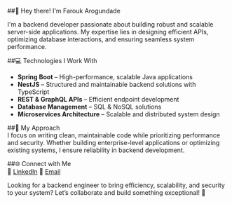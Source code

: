 ##👋 Hey there! I'm Farouk Arogundade  

I'm a backend developer passionate about building robust and scalable server-side applications. My expertise lies in designing efficient APIs, optimizing database interactions, and ensuring seamless system performance.  

##💻 Technologies I Work With  
- **Spring Boot** – High-performance, scalable Java applications  
- **NestJS** – Structured and maintainable backend solutions with TypeScript  
- **REST & GraphQL APIs** – Efficient endpoint development  
- **Database Management** – SQL & NoSQL solutions  
- **Microservices Architecture** – Scalable and distributed system design  

##🚀 My Approach  
I focus on writing clean, maintainable code while prioritizing performance and security. Whether building enterprise-level applications or optimizing existing systems, I ensure reliability in backend development.  

##🌐 Connect with Me  
🔗 [LinkedIn](https://www.linkedin.com/in/farouk-arogundade-753383224)
📧 [Email](mailto:faroukarogundade@gmail.com)  

Looking for a backend engineer to bring efficiency, scalability, and security to your system? Let’s collaborate and build something exceptional! 🚀  
